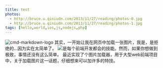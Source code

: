 ```yaml
---
title: test
photos:
  - http://bruce.u.qiniudn.com/2013/11/27/reading/photos-0.jpg
  - http://bruce.u.qiniudn.com/2013/11/27/reading/photos-1.jpg
tags: [hello,world,ios,js,nodejs,php]
---
```

![cmd-markdown-logo](http://litten.github.io/assets/blogImg/lazyload.jpg)
其实，一开始让我在网页中加载一张图片，我是，是拒绝的…因为实在太简单了。
<img src="xx.jpg" />是每个前端开发都会的技能。然而，如果你想做到极致，事情还没有这么简单。
最近实现了个图片加载器，用于大型web前端项目中，关于加载图片这一话题，仔细想来可以加许多的特技。